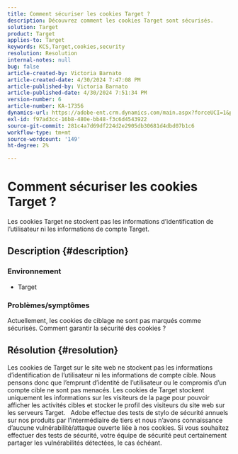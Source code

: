 ```yaml
---
title: Comment sécuriser les cookies Target ?
description: Découvrez comment les cookies Target sont sécurisés.
solution: Target
product: Target
applies-to: Target
keywords: KCS,Target,cookies,security
resolution: Resolution
internal-notes: null
bug: false
article-created-by: Victoria Barnato
article-created-date: 4/30/2024 7:47:08 PM
article-published-by: Victoria Barnato
article-published-date: 4/30/2024 7:51:34 PM
version-number: 6
article-number: KA-17356
dynamics-url: https://adobe-ent.crm.dynamics.com/main.aspx?forceUCI=1&pagetype=entityrecord&etn=knowledgearticle&id=978b596c-2a07-ef11-9f8a-6045bd0a08d9
exl-id: f97ad3cc-16b8-480e-bb48-f3c6d4543922
source-git-commit: 281c4a7d69df224d2e2905db30681d4dbd07b1c6
workflow-type: tm+mt
source-wordcount: '149'
ht-degree: 2%

---
```


# Comment sécuriser les cookies Target ?


Les cookies Target ne stockent pas les informations d’identification de l’utilisateur ni les informations de compte Target.

## Description {#description}


### <b>Environnement</b>

- Target




### <b>Problèmes/symptômes</b>

Actuellement, les cookies de ciblage ne sont pas marqués comme sécurisés. Comment garantir la sécurité des cookies ?


## Résolution {#resolution}


Les cookies de Target sur le site web ne stockent pas les informations d’identification de l’utilisateur ni les informations de compte cible. Nous pensons donc que l’emprunt d’identité de l’utilisateur ou le compromis d’un compte cible ne sont pas menacés. Les cookies de Target stockent uniquement les informations sur les visiteurs de la page pour pouvoir afficher les activités cibles et stocker le profil des visiteurs du site web sur les serveurs Target.
 
Adobe effectue des tests de stylo de sécurité annuels sur nos produits par l’intermédiaire de tiers et nous n’avons connaissance d’aucune vulnérabilité/attaque ouverte liée à nos cookies. Si vous souhaitez effectuer des tests de sécurité, votre équipe de sécurité peut certainement partager les vulnérabilités détectées, le cas échéant.
